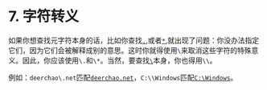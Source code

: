 # 7. 字符转义

如果你想查找元字符本身的话，比如你查找<u>`.`</u>,或者<u>`*`</u>,就出现了问题：你没办法指定它们，因为它们会被解释成别的意思。这时你就得使用<span style="color: blue;">`\`</span>来取消这些字符的特殊意义。因此，你应该使用`\.`和`\*`。当然，要查找<u>`\`</u>本身，你也得用`\\`。

例如：`deerchao\.net`匹配<u>`deerchao.net`</u>，`C:\\Windows`匹配<u>`C:\Windows`</u>。